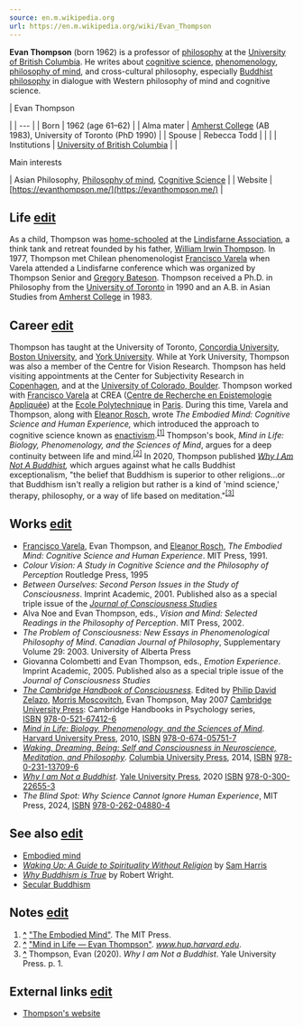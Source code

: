 ```yaml
---
source: en.m.wikipedia.org
url: https://en.m.wikipedia.org/wiki/Evan_Thompson
---
```


**Evan Thompson** (born 1962) is a professor of [philosophy](https://en.m.wikipedia.org/wiki/Philosophy "Philosophy") at the [University of British Columbia](https://en.m.wikipedia.org/wiki/University_of_British_Columbia "University of British Columbia"). He writes about [cognitive science](https://en.m.wikipedia.org/wiki/Cognitive_science "Cognitive science"), [phenomenology](https://en.m.wikipedia.org/wiki/Phenomenology_(philosophy) "Phenomenology (philosophy)"), [philosophy of mind](https://en.m.wikipedia.org/wiki/Philosophy_of_mind "Philosophy of mind"), and cross-cultural philosophy, especially [Buddhist philosophy](https://en.m.wikipedia.org/wiki/Buddhist_philosophy "Buddhist philosophy") in dialogue with Western philosophy of mind and cognitive science.

| 
Evan Thompson

 |
| --- |
| Born | 1962 (age 61–62) |
| Alma mater | [Amherst College](https://en.m.wikipedia.org/wiki/Amherst_College "Amherst College") (AB 1983), University of Toronto (PhD 1990) |
| Spouse | Rebecca Todd |
|  |
| Institutions | [University of British Columbia](https://en.m.wikipedia.org/wiki/University_of_British_Columbia "University of British Columbia") |
| 

Main interests

 | Asian Philosophy, [Philosophy of mind](https://en.m.wikipedia.org/wiki/Philosophy_of_mind "Philosophy of mind"), [Cognitive Science](https://en.m.wikipedia.org/wiki/Cognitive_Science "Cognitive Science") |
| Website | [https://evanthompson.me/](https://evanthompson.me/) |

## Life [edit](https://en.m.wikipedia.org/w/index.php?title=Evan_Thompson&action=edit&section=1 "Edit section: Life")

As a child, Thompson was [home-schooled](https://en.m.wikipedia.org/wiki/Home-schooled "Home-schooled") at the [Lindisfarne Association](https://en.m.wikipedia.org/wiki/Lindisfarne_Association "Lindisfarne Association"), a think tank and retreat founded by his father, [William Irwin Thompson](https://en.m.wikipedia.org/wiki/William_Irwin_Thompson "William Irwin Thompson"). In 1977, Thompson met Chilean phenomenologist [Francisco Varela](https://en.m.wikipedia.org/wiki/Francisco_Varela "Francisco Varela") when Varela attended a Lindisfarne conference which was organized by Thompson Senior and [Gregory Bateson](https://en.m.wikipedia.org/wiki/Gregory_Bateson "Gregory Bateson"). Thompson received a Ph.D. in Philosophy from the [University of Toronto](https://en.m.wikipedia.org/wiki/University_of_Toronto "University of Toronto") in 1990 and an A.B. in Asian Studies from [Amherst College](https://en.m.wikipedia.org/wiki/Amherst_College "Amherst College") in 1983.

## Career [edit](https://en.m.wikipedia.org/w/index.php?title=Evan_Thompson&action=edit&section=2 "Edit section: Career")

Thompson has taught at the University of Toronto, [Concordia University](https://en.m.wikipedia.org/wiki/Concordia_University_(Montreal) "Concordia University (Montreal)"), [Boston University](https://en.m.wikipedia.org/wiki/Boston_University "Boston University"), and [York University](https://en.m.wikipedia.org/wiki/York_University "York University"). While at York University, Thompson was also a member of the Centre for Vision Research. Thompson has held visiting appointments at the Center for Subjectivity Research in [Copenhagen](https://en.m.wikipedia.org/wiki/Copenhagen "Copenhagen"), and at the [University of Colorado, Boulder](https://en.m.wikipedia.org/wiki/University_of_Colorado,_Boulder "University of Colorado, Boulder"). Thompson worked with [Francisco Varela](https://en.m.wikipedia.org/wiki/Francisco_Varela "Francisco Varela") at CREA ([Centre de Recherche en Epistemologie Appliquée](https://en.m.wikipedia.org/wiki/Centre_de_Recherche_en_Epistemologie_Appliqu%C3%A9e "Centre de Recherche en Epistemologie Appliquée")) at the [Ecole Polytechnique](https://en.m.wikipedia.org/wiki/Ecole_Polytechnique "Ecole Polytechnique") in [Paris](https://en.m.wikipedia.org/wiki/Paris "Paris"). During this time, Varela and Thompson, along with [Eleanor Rosch](https://en.m.wikipedia.org/wiki/Eleanor_Rosch "Eleanor Rosch"), wrote _The Embodied Mind: Cognitive Science and Human Experience,_ which introduced the approach to cognitive science known as [enactivism](https://en.m.wikipedia.org/wiki/Enactivism "Enactivism").<sup id="cite_ref-1"><a href="https://en.m.wikipedia.org/wiki/Evan_Thompson#cite_note-1">[1]</a></sup> Thompson's book, _Mind in Life: Biology, Phenomenology, and the Sciences of Mind_, argues for a deep continuity between life and mind.<sup id="cite_ref-2"><a href="https://en.m.wikipedia.org/wiki/Evan_Thompson#cite_note-2">[2]</a></sup> In 2020, Thompson published _[Why I Am Not A Buddhist](https://en.m.wikipedia.org/w/index.php?title=Why_I_Am_Not_A_Buddhist&action=edit&redlink=1 "Why I Am Not A Buddhist (page does not exist)"),_ which argues against what he calls Buddhist exceptionalism, "the belief that Buddhism is superior to other religions...or that Buddhism isn't really a religion but rather is a kind of 'mind science,' therapy, philosophy, or a way of life based on meditation."<sup id="cite_ref-3"><a href="https://en.m.wikipedia.org/wiki/Evan_Thompson#cite_note-3">[3]</a></sup>

## Works [edit](https://en.m.wikipedia.org/w/index.php?title=Evan_Thompson&action=edit&section=3 "Edit section: Works")

-   [Francisco Varela](https://en.m.wikipedia.org/wiki/Francisco_Varela "Francisco Varela"), Evan Thompson, and [Eleanor Rosch](https://en.m.wikipedia.org/wiki/Eleanor_Rosch "Eleanor Rosch"), _The Embodied Mind: Cognitive Science and Human Experience_. MIT Press, 1991.
-   _Colour Vision: A Study in Cognitive Science and the Philosophy of Perception_ Routledge Press, 1995
-   _Between Ourselves: Second Person Issues in the Study of Consciousness_. Imprint Academic, 2001. Published also as a special triple issue of the _[Journal of Consciousness Studies](https://en.m.wikipedia.org/wiki/Journal_of_Consciousness_Studies "Journal of Consciousness Studies")_
-   Alva Noe and Evan Thompson, eds., _Vision and Mind: Selected Readings in the Philosophy of Perception_. MIT Press, 2002.
-   _The Problem of Consciousness: New Essays in Phenomenological Philosophy of Mind_. _Canadian Journal of Philosophy_, Supplementary Volume 29: 2003. University of Alberta Press
-   Giovanna Colombetti and Evan Thompson, eds., _Emotion Experience_. Imprint Academic, 2005. Published also as a special triple issue of the _Journal of Consciousness Studies_
-   [_The Cambridge Handbook of Consciousness_](http://www.cambridge.org/us/catalogue/catalogue.asp?isbn=9780521674126). Edited by [Philip David Zelazo](https://en.m.wikipedia.org/wiki/Philip_David_Zelazo "Philip David Zelazo"), [Morris Moscovitch](https://en.m.wikipedia.org/wiki/Morris_Moscovitch "Morris Moscovitch"), Evan Thompson, May 2007 [Cambridge University Press](https://en.m.wikipedia.org/wiki/Cambridge_University_Press "Cambridge University Press"): Cambridge Handbooks in Psychology series, [ISBN](https://en.m.wikipedia.org/wiki/ISBN_(identifier) "ISBN (identifier)") [978-0-521-67412-6](https://en.m.wikipedia.org/wiki/Special:BookSources/978-0-521-67412-6 "Special:BookSources/978-0-521-67412-6")
-   _[Mind in Life: Biology, Phenomenology, and the Sciences of Mind](http://www.hup.harvard.edu/catalog.php?isbn=9780674057517)_. [Harvard University Press](https://en.m.wikipedia.org/wiki/Harvard_University_Press "Harvard University Press"), 2010, [ISBN](https://en.m.wikipedia.org/wiki/ISBN_(identifier) "ISBN (identifier)") [978-0-674-05751-7](https://en.m.wikipedia.org/wiki/Special:BookSources/978-0-674-05751-7 "Special:BookSources/978-0-674-05751-7")
-   [_Waking, Dreaming, Being: Self and Consciousness in Neuroscience, Meditation, and Philosophy_](http://cup.columbia.edu/book/978-0-231-13709-6/waking-dreaming-being). [Columbia University Press](https://en.m.wikipedia.org/wiki/Columbia_University_Press "Columbia University Press"), 2014, [ISBN](https://en.m.wikipedia.org/wiki/ISBN_(identifier) "ISBN (identifier)") [978-0-231-13709-6](https://en.m.wikipedia.org/wiki/Special:BookSources/978-0-231-13709-6 "Special:BookSources/978-0-231-13709-6")
-   _[Why I am Not a Buddhist](https://en.m.wikipedia.org/w/index.php?title=Why_I_am_Not_a_Buddhist&action=edit&redlink=1 "Why I am Not a Buddhist (page does not exist)")_. [Yale University Press](https://en.m.wikipedia.org/wiki/Yale_University_Press "Yale University Press"), 2020 [ISBN](https://en.m.wikipedia.org/wiki/ISBN_(identifier) "ISBN (identifier)") [978-0-300-22655-3](https://en.m.wikipedia.org/wiki/Special:BookSources/978-0-300-22655-3 "Special:BookSources/978-0-300-22655-3")
-   _The Blind Spot: Why Science Cannot Ignore Human Experience_, MIT Press, 2024, [ISBN](https://en.m.wikipedia.org/wiki/ISBN_(identifier) "ISBN (identifier)") [978-0-262-04880-4](https://en.m.wikipedia.org/wiki/Special:BookSources/978-0-262-04880-4 "Special:BookSources/978-0-262-04880-4")

## See also [edit](https://en.m.wikipedia.org/w/index.php?title=Evan_Thompson&action=edit&section=4 "Edit section: See also")

-   [Embodied mind](https://en.m.wikipedia.org/wiki/Embodied_mind "Embodied mind")
-   _[Waking Up: A Guide to Spirituality Without Religion](https://en.m.wikipedia.org/wiki/Waking_Up:_A_Guide_to_Spirituality_Without_Religion "Waking Up: A Guide to Spirituality Without Religion")_ by [Sam Harris](https://en.m.wikipedia.org/wiki/Sam_Harris "Sam Harris")
-   _[Why Buddhism is True](https://en.m.wikipedia.org/wiki/Why_Buddhism_is_True "Why Buddhism is True")_ by Robert Wright.
-   [Secular Buddhism](https://en.m.wikipedia.org/wiki/Secular_Buddhism "Secular Buddhism")

## Notes [edit](https://en.m.wikipedia.org/w/index.php?title=Evan_Thompson&action=edit&section=5 "Edit section: Notes")

1.  **[^](https://en.m.wikipedia.org/wiki/Evan_Thompson#cite_ref-1 "Jump up")** ["The Embodied Mind"](https://mitpress.mit.edu/books/embodied-mind). The MIT Press.
2.  **[^](https://en.m.wikipedia.org/wiki/Evan_Thompson#cite_ref-2 "Jump up")** ["Mind in Life — Evan Thompson"](https://www.hup.harvard.edu/catalog.php?isbn=9780674057517). _www.hup.harvard.edu_.
3.  **[^](https://en.m.wikipedia.org/wiki/Evan_Thompson#cite_ref-3 "Jump up")** Thompson, Evan (2020). _Why I am Not a Buddhist_. Yale University Press. p. 1.

## External links [edit](https://en.m.wikipedia.org/w/index.php?title=Evan_Thompson&action=edit&section=6 "Edit section: External links")

-   [Thompson's website](http://evanthompson.me/)
